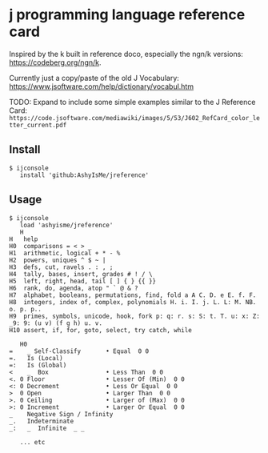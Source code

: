 # j programming language reference card

Inspired by the k built in reference doco, especially the ngn/k versions: https://codeberg.org/ngn/k.

Currently just a copy/paste of the old J Vocabulary: https://www.jsoftware.com/help/dictionary/vocabul.htm

TODO: Expand to include some simple examples similar to the J Reference Card:
`https://code.jsoftware.com/mediawiki/images/5/53/J602_RefCard_color_letter_current.pdf`

## Install

```
$ ijconsole
   install 'github:AshyIsMe/jreference'
```

## Usage

```
$ ijconsole
   load 'ashyisme/jreference'
   H
H   help
H0  comparisons = < > _
H1  arithmetic, logical + * - %
H2  powers, uniques ^ $ ~ |
H3  defs, cut, ravels . : , ;
H4  tally, bases, insert, grades # ! / \
H5  left, right, head, tail [ ] { } {{ }}
H6  rank, do, agenda, atop " ` @ & ?
H7  alphabet, booleans, permutations, find, fold a A C. D. e E. f. F.
H8  integers, index of, complex, polynomials H. i. I. j. L. L: M. NB. o. p. p..
H9  primes, symbols, unicode, hook, fork p: q: r. s: S: t. T. u: x: Z: _9: 9: (u v) (f g h) u. v.
H10 assert, if, for, goto, select, try catch, while

   H0
=    _ Self-Classify       • Equal  0 0
=.   Is (Local)
=:   Is (Global)
<    _  Box                • Less Than  0 0
<. 0 Floor                 • Lesser Of (Min)  0 0
<: 0 Decrement             • Less Or Equal  0 0
>  0 Open                  • Larger Than  0 0
>. 0 Ceiling               • Larger of (Max)  0 0
>: 0 Increment             • Larger Or Equal  0 0
_    Negative Sign / Infinity
_.   Indeterminate
_:   _  Infinite  _ _

   ... etc
```
